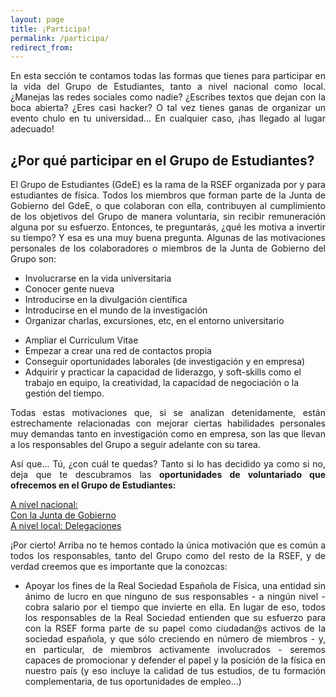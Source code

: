 ```yaml
---
layout: page
title: ¡Participa!
permalink: /participa/
redirect_from:
---
```

<p style="text-align: justify">
  En esta sección te contamos todas las formas que tienes para participar en la vida del Grupo de Estudiantes, tanto a nivel nacional como local. ¿Manejas las redes sociales como nadie? ¿Escribes textos que dejan con la boca abierta? ¿Eres casi hacker? O tal vez tienes ganas de organizar un evento chulo en tu universidad... En cualquier caso, ¡has llegado al lugar adecuado!
</p>

## ¿Por qué participar en el Grupo de Estudiantes?

<p style="text-align: justify">
  El Grupo de Estudiantes (GdeE) es la rama de la RSEF organizada por y para estudiantes de física. Todos los miembros que forman parte de la Junta de Gobierno del GdeE, o que colaboran con ella, contribuyen al cumplimiento de los objetivos del Grupo de manera voluntaria, sin recibir remuneración alguna por su esfuerzo. Entonces, te preguntarás, ¿qué les motiva a invertir su tiempo? Y esa es una muy buena pregunta. Algunas de las motivaciones personales de los colaboradores o miembros de la Junta de Gobierno del Grupo son:
</p>

<div class="container">
   <div class="section">
     <!--   Icon Section   -->
     <div class="row">
       <div class="col s12 m6">
         <div class="icon-block">
           <ul class="collection">
             <li class="collection-item" style="text-align: justify">
                Involucrarse en la vida universitaria
             </li>
             <li class="collection-item" style="text-align: justify">
                Conocer gente nueva
             </li>
             <li class="collection-item" style="text-align: justify">
                Introducirse en la divulgación científica
             </li>
             <li class="collection-item" style="text-align: justify">
                Introducirse en el mundo de la investigación
             </li>
             <li class="collection-item" style="text-align: justify">
                Organizar charlas, excursiones, etc, en el entorno universitario
             </li>
           </ul>
         </div>
       </div>
       <div class="col s12 m6">
        <div class="icon-block">
           <ul class="collection">
             <li class="collection-item">
             Ampliar el Currículum Vitae
             </li>
             <li class="collection-item">
                Empezar a crear una red de contactos propia
             </li>
             <li class="collection-item">
                Conseguir oportunidades laborales (de investigación y en empresa)
             </li>
             <li class="collection-item">
                Adquirir y practicar la capacidad de liderazgo, y soft-skills como el trabajo en equipo, la creatividad, la capacidad de negociación o la gestión del tiempo.
             </li>
           </ul>
        </div>
      </div>
    </div>
  </div>
</div>
<p style="text-align: justify">
  Todas estas motivaciones que, si se analizan detenidamente, están estrechamente relacionadas con mejorar ciertas habilidades personales muy demandas tanto en investigación como en empresa, son las que llevan a los responsables del Grupo a seguir adelante con su tarea.
</p>

<p style="text-align: justify">
  Así que... Tú, ¿con cuál te quedas? Tanto si lo has decidido ya como si no, deja que te descubramos las <strong>oportunidades de voluntariado que ofrecemos en el Grupo de Estudiantes:</strong>
</p>

<div class="container">
   <div class="section">
      <div class="row">
         <div class="col s12 m6">
            <div class="row center">
               <a href="{{ site.url }}/participa-nacional/" id="about-button" class="btn-large waves-effect waves-light">A nivel nacional:<br/>Con la Junta de Gobierno</a>
            </div>
         </div>
         <div class="col s12 m6">
            <div class="row center">
               <a href="{{ site.url }}/delegaciones/" id="iaps-button" class="btn-large waves-effect waves-light">A nivel local: Delegaciones</a>
            </div>
         </div>
      </div>
   </div>
</div>

<p style="text-align: justify">
  ¡Por cierto! Arriba no te hemos contado la única motivación que es común a todos los responsables, tanto del Grupo como del resto de la RSEF, y de verdad creemos que es importante que la conozcas:
</p>

<div class="container">
   <div class="section">
      <div class="col s12 m6">
         <div class="icon-block">
            <ul class="collection">
               <li class="collection-item" style="text-align: justify">
                  Apoyar los fines de la Real Sociedad Española de Física, una entidad sin ánimo de lucro en que ninguno de sus responsables - a ningún nivel - cobra salario por el tiempo que invierte en ella. En lugar de eso, todos los responsables de la Real Sociedad entienden que su esfuerzo para con la RSEF forma parte de su papel como ciudadan@s activos de la sociedad española, y que sólo creciendo en número de miembros - y, en particular, de miembros activamente involucrados - seremos capaces de promocionar y defender el papel y la posición de la física en nuestro país (y eso incluye la calidad de tus estudios, de tu formación complementaria, de tus oportunidades de empleo...)
               </li>
            </ul>
         </div>
      </div>
   </div>
</div>
